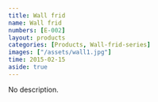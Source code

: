 ```yaml
---
title: Wall frid
name: Wall frid
numbers: [E-002]
layout: products
categories: [Products, Wall-frid-series]
images: ["/assets/wall1.jpg"]
time: 2015-02-15
aside: true
---
```


No description.

